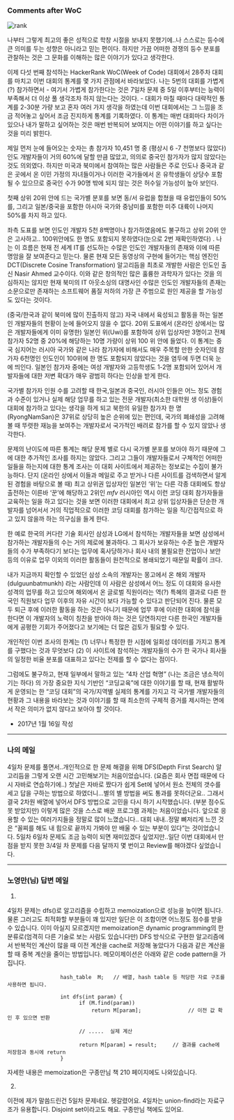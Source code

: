
### Comments after WoC


![rank](https://cloud.githubusercontent.com/assets/5623445/21991503/e5344164-dbe0-11e6-8974-4a8492b8994b.PNG)

나부터 그렇게 최고의 좋은 성적으로 학창 시절을 보내지 못했기에..나 스스로는 등수에 큰 의미를 두는 성향은 아니라고 믿는 편이다. 하지만 가끔 어떠한 경쟁의 등수 분포를 관찰하는 것은 그 문화를 이해하는 많은 이야기가 있다고 생각한다. 

이제 다섯 번째 참석하는 HackerRank WoC(Week of Code) 대회에서 28주차 대회를 마치고 이번 대회의 통계를 몇 가지 관점에서 바라보았다. 나는 5번의 대회를 가볍게(?) 참가하면서 - 여기서 가볍게 참가한다는 것은 7일차 문제 중 5일 이후부터는 능력이 부족해서 더 이상 풀 생각조차 하지 않는다는 것이다. - 대회가 마칠 때마다 대략적인 통계를 2-30분 가량 보고 혼자 여러 가지 생각을 하였는데 이번 대회에서는 그 느낌을 조금 적어놓고 싶어서 조금 진지하게 통계를 기록하였다. 이 통계는 매번 대회마다 차이가 있으나 내가 말하고 싶어하는 것은 매번 반복되어 보여지는 어떤 이야기를 하고 싶다는 것을 미리 밝힌다.

제일 먼저 눈에 들어오는 숫자는 총 참가자 10,451 명 중 (평상시 6 -7 천명보다 많았다) 인도 개발자들이 거의 60%에 달할 만큼 많았고, 의의로 중국인 참가자가 많지 않았다는 것도  의외였다. 하지만 미국과 북미에서 참여하는 많은 사람들은 주로 인도나 중국과 같은 곳에서 온 이민 가정의 자녀들이거나 이러한 국가들에서 온 유학생들이 상당수 포함될 수 있으므로 중국인 수가 90명 밖에 되지 않는 것은 허수일 가능성이 높아 보인다. 

첫째 상위 20위 안에 드는 국가별 분포를 보면 동/서 유럽을 합쳤을 때 유럽인들이 50% 를, 그리고 일본/중국을 포함한 아시아 국가와 중남미를 포함한 미주 대륙이 나머지 50%를 차지 하고 있다. 

좌측 도표를 보면 인도인 개발자 5천 8백명이나 참가하였음에도 불구하고 상위 20위 안은 고사하고.. 100위안에도 한 명도 포함되지 못하였다(눈으로 2번 재확인하였다) . 나는 이 흐름은 현재 전 세계 IT를 선도하는 수많은 인도인 개발자들의 존재와 이에 따른 명암을 잘 보여준다고 믿는다. 물론 현재 모든 동영상의 구현에 들어가는 핵심 엔진인 DCT(Discrete Cosine Transformation) 알고리듬을 최초로 개발한 사람은 인도인 출신 Nasir Ahmed 교수이다. 이와 같은 창의적인 많은 훌륭한 과학자가 있다는 것을 의심하지는 않지만 현재 북미의 IT 아웃소싱의 대명사인 수많은 인도인 개발자들의 존재는 소문으로만 존재하는 소프트웨어 품질 저하의 가장 큰 주범으로 원인 제공을 할 가능성도 있다는 것이다. 

(중국/한국과 같이 북미에 많이 진출하지 않고) 자국 내에서 육성되고 활동을 하는 일본인 개발자들의 현황이 눈에 들어오지 않을 수 없다. 20위 도표에서 (온라인 상에서는 많은 개발자들에게 이미 유명한) 일본인 위(Uwi)를 포함하여 상위 입상자만 3명이고 전체 참가자 52명 중 20%에 해당하는 10명 가량이 상위 100 위 안에 들었다. 이 통계는 중국 심지어는 러시아 국가와 같은 나라 참가자에 비해서도 매우 주목할 만한 숫자인데 참가자 6천명인 인도인이 100위에 한 명도 포함되지 않았다는 것을 염두에 두면 더욱 눈에 띄인다. 일본인 참가자 중에는 여성 개발자와 고등학생도 1-2명 포함되어 있어서 개발자들에 대한 저변 확대가 매우 광범히 하다는 인상을 받게 한다. 

국가별 참가자 인원 수를 고려할 때 한국,일본과 중국인, 러시아 인들은 어느 정도 경험과 수준이 있거나 실제 해당 업무를 하고  있는 전문 개발자(최소한 대학원 생 이상)들이 대회에 참가하고 있다는 생각을 하게 되고 북한의 유일한 참가자 한 명 (RyongNamSan)은 37위로 상당히 높은 순위에 있는 편인데, 국가의 폐쇄성을 고려해볼 때 뚜렷한 재능을 보여주는 개발자로서 국가적인 배려로 참가를 할 수 있지 않았나 생각한다. 

문제의 난이도에 따른 통계는 해당 문제 별로 다시 국가별 분포를 보아야 하기 때문에 그에 대한 추가적인 조사를 하지는 않았다. 그리고 그들이 개발자들로서 구체적인 어떠한 일들을 하는지에 대한 통계 조사는 이 대회 사이트에서 제공하는 정보로는 수집이 불가능하다. 단지 (온라인 상에서 이들과 메일로 주고 받거나 다른 사이트를 검색하면서 알게 된 경험을 바탕으로 볼 때) 최고 상위권 입상자인 일본인 ‘위’는 다른 각종 대회에도 항상 출전하는 이른바 ‘꾼’에 해당하고 2위인 _mfv_ 러시아인 역시 이런 코딩 대회 참가자들을 교육하는 일을 하고 있다는 것을 보면 이러한 대회에서 최고 상위 입상자들은 단순한 개발자를 넘어서서 거의 직업적으로 이러한 코딩 대회를 참가하는 일을 직/간접적으로 하고 있지 않을까 하는 의구심을 들게 한다.

한 예로 한국의 커다란 기술 회사인 삼성과 LG에서 참석하는 개발자들을 보면 삼성에서 참가하는 개발자들의 수는 거의 제로에 불과하다. 그 회사가 보유하는 수준 높은 개발자들의 수가 부족하다기 보다는 업무에 혹사당하거나 회사 내의 불필요한 잔업이나 보안 등의 이유로 업무 이외의 이러한 활동들이 원천적으로 봉쇄되었기 때문일 확률이 크다.

내가 지금까지 확인할 수 있었던 삼성 소속의 개발자는 몽고에서 온 해외 개발자(dulguunbatmunkh) 라는 사람인데 이 사람은 삼성에서 어느 정도 이 대회와 유사한 성격의 업무를 하고 있으며 해외에서 온 글로벌 직원이라는 역(?) 특혜의 결과로 다른 한국인 직원보다 업무 이후의 자유 시간이 보다 가능할 수 있다고 판단되어 진다. 물론 모두 퇴근 후에 이러한 활동을 하는 것은 아니기 때문에 업무 후에 이러한 대회에 참석을 한다면 이 개발자의 노력이 칭찬을 받아야 하는 것은 당연하지만 다른 한국인 개발자들에게 공평한 기회가 주어졌다고 보기에는 더 많은 검토가 필요할 수 있다.

개인적인 이번 조사의 한계는 (1) 너무나 특정한 한 시점에 일회성 데이터를 가지고 통계를 구했다는 것과 무엇보다 (2) 이 사이트에 참석하는 개발자들의 수가 한 국가나 회사들의 일정한 비율 분포를 대표하고 있다는 전제를 할 수 없다는 점이다. 


그럼에도 불구하고, 현재 일부에서 말하고 있는 “4차 산업 혁명” (나는 조금은 냉소적이기는 하다) 의 가장 중요한 지식 기반인 “코딩교육”에 대한 이야기를 할 때, 현재 활발하게 운영되는 한 “코딩 대회”의 국가/지역별 실제의 통계를 가지고 각 국가별 개발자들의 현황과 그 내용을 바라보는 것과 이야기를 할 때 최소한의 구체적 증거를 제시하는 면에서 작은 의미가 없지 않다고 보아야 할 것이다.

- 2017년 1월 16일 작성

---



###  나의 메일


4일차 문제를 풀면서..개인적으로 한 문제 해결을 위해 DFS(Depth First Search) 알고리듬을 그렇게 오랜 시간 고민해보기는 처음이었습니다. (요즘은 회사 면접 때문에 다시 자바로 연습하기에..) 첫날은 자바로 짰다가 쉽게 Set에 넣어서 원소 전체의 갯수를 세고 답을 구하는 방법으로 하였더니...별의 별 방법을 써도 통과를 못하더군요.. 그래서 결국 2차원 배열에 넣어서 DFS 방법으로 고민을 다시 하기 시작했습니다. (부분 점수도 못 받았지만) 이렇게 많은 것을 스스로 배운 프로그램 과제는 처음이었습니다. 앞으로 응용할 수 있는 여러가지들을 정말로 많이 느꼈습니다..
대회 내내..정말 뼈저리게 느낀 것은 “꼴찌를 해도 내 힘으로 끝까지 가봐야 만 배울 수 있는 부분이 있다”는 것이었습니다.  5일차 6일차 문제도 조금 능력이 되면 재미있겠다 싶었지만..일단 이번 대회에서 만점을 받지 못한 3/4일 차 문제를 다음 달까지 몇 번이고 Review를 해야겠다 싶었습니다.

---

###  노영만(님) 답변 메일
1)
4일차 문제는 dfs()로 알고리즘을 수립하고 memoization으로 성능을 높이면 됩니다.
물론 그러고도 최적화할 부분들이 꽤 있지만 일단은 이 조합이면 어느정도 점수를 받을 수 있습니다.
이미 아실지 모르겠지만 memoization은 dynamic programming의 한 분류로(엄격히 다른 기술로 보는 사람도 있습니다만)
DFS 방식으로 구현한 알고리즘에서 반복적인 계산이 많을 때 이전 계산을 cache로 저장해 놓았다가
다음과 같은 계산을 할 때 중복 계산을 줄이는 방법입니다.
메모이제이션은 아래와 같은 code pattern을 가집니다.

```
                 hash_table  M;   // 배열, hash table 등 적당한 자료 구조를 사용하면 됩니다.

                 int dfs(int param) {
                       if (M.find(param))
                           return M[param];               // 이전 값 확인 후 있으면 반환

                       // .....  실제 계산

                       return M[param] = result;     // 결과를 cache에 저장함과 동시에 return
                 }                
```
자세한 내용은 memoization은 구종만님 책 210 페이지에도 나와있습니다.

2)
이전에 제가 말씀드린건 5일차 문제네요. 헷갈렸어요.
4일차는 union-find라는 자료구조가 유용합니다. Disjoint set이라고도 해요.
구종만님 책에도 있어요.


